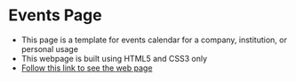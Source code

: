 # Events Page

- This page is a template for events calendar for a company, institution, or personal usage
- This webpage is built using HTML5 and CSS3 only
- [Follow this link to see the web page](https://amrfayezz1.github.io/eventsPage/index.html)
